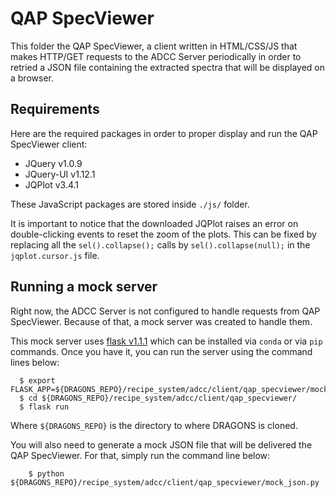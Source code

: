 # QAP SpecViewer

This folder the QAP SpecViewer, a client written in HTML/CSS/JS that makes
HTTP/GET requests to the ADCC Server periodically in order to retried a JSON
file containing the extracted spectra that will be displayed on a browser.

## Requirements

Here are the required packages in order to proper display and run the QAP
SpecViewer client:

- JQuery v1.0.9
- JQuery-UI v1.12.1
- JQPlot v3.4.1

These JavaScript packages are stored inside `./js/` folder.

It is important to notice that the downloaded JQPlot raises an error on
double-clicking events to reset the zoom of the plots. This can be fixed by
replacing all the `sel().collapse();` calls by `sel().collapse(null);` in the
`jqplot.cursor.js` file.

## Running a mock server

Right now, the ADCC Server is not configured to handle requests from QAP
SpecViewer. Because of that, a mock server was created to handle them.

This mock server uses [flask v1.1.1](http://flask.palletsprojects.com/en/1.1.x/)
which can be installed via `conda` or via `pip` commands. Once you have it, you
can run the server using the command lines below:

```shell script
  $ export FLASK_APP=${DRAGONS_REPO}/recipe_system/adcc/client/qap_specviewer/mock_adcc.py
  $ cd ${DRAGONS_REPO}/recipe_system/adcc/client/qap_specviewer/
  $ flask run
```

Where `${DRAGONS_REPO}` is the directory to where DRAGONS is cloned.

You will also need to generate a mock JSON file that will be delivered the QAP
SpecViewer. For that, simply run the command line below:

```shell script
    $ python ${DRAGONS_REPO}/recipe_system/adcc/client/qap_specviewer/mock_json.py
```
